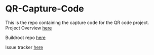 # QR-Capture-Code
This is the repo containing the capture code for the QR code project. Project Overview [here](https://github.com/cu-ecen-aeld/final-project-eReR98/wiki/Project-Overview)

Buildroot repo [here](https://github.com/cu-ecen-aeld/final-project-eReR98)

Issue tracker [here](https://github.com/users/eReR98/projects/2)
